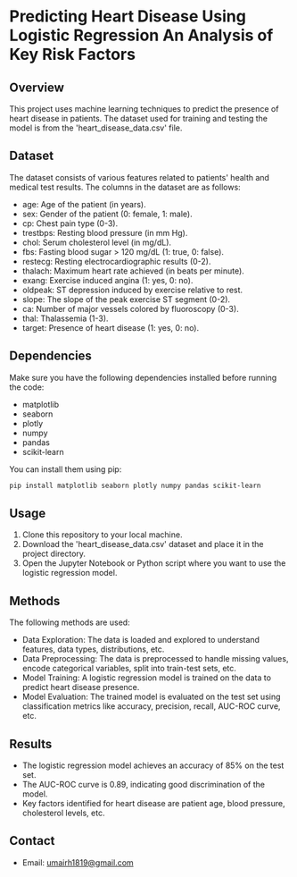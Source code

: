 # Predicting Heart Disease Using Logistic Regression An Analysis of Key Risk Factors

## Overview

This project uses machine learning techniques to predict the presence of heart disease in patients. The dataset used for training and testing the model is from the 'heart_disease_data.csv' file.

## Dataset

The dataset consists of various features related to patients' health and medical test results. The columns in the dataset are as follows:

- age: Age of the patient (in years).
- sex: Gender of the patient (0: female, 1: male).
- cp: Chest pain type (0-3).
- trestbps: Resting blood pressure (in mm Hg).
- chol: Serum cholesterol level (in mg/dL).
- fbs: Fasting blood sugar > 120 mg/dL (1: true, 0: false).
- restecg: Resting electrocardiographic results (0-2).
- thalach: Maximum heart rate achieved (in beats per minute).
- exang: Exercise induced angina (1: yes, 0: no).
- oldpeak: ST depression induced by exercise relative to rest.
- slope: The slope of the peak exercise ST segment (0-2).
- ca: Number of major vessels colored by fluoroscopy (0-3).
- thal: Thalassemia (1-3).
- target: Presence of heart disease (1: yes, 0: no).

## Dependencies

Make sure you have the following dependencies installed before running the code:

- matplotlib
- seaborn
- plotly
- numpy
- pandas
- scikit-learn

You can install them using pip:

```bash
pip install matplotlib seaborn plotly numpy pandas scikit-learn
```
## Usage

1. Clone this repository to your local machine.
2. Download the 'heart_disease_data.csv' dataset and place it in the project directory.
3. Open the Jupyter Notebook or Python script where you want to use the logistic regression model.

## Methods
The following methods are used:

- Data Exploration: The data is loaded and explored to understand features, data types,  distributions, etc.
- Data Preprocessing: The data is preprocessed to handle missing values, encode categorical variables, split into train-test sets, etc.
- Model Training: A logistic regression model is trained on the data to predict heart disease presence.
- Model Evaluation: The trained model is evaluated on the test set using classification metrics like accuracy, precision, recall, AUC-ROC curve, etc.

## Results
- The logistic regression model achieves an accuracy of 85% on the test set.
- The AUC-ROC curve is 0.89, indicating good discrimination of the model.
- Key factors identified for heart disease are patient age, blood pressure, cholesterol levels, etc.

## Contact 

- Email: umairh1819@gmail.com
 
